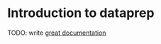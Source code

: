 # Introduction to dataprep

TODO: write [great documentation](http://jacobian.org/writing/what-to-write/)
